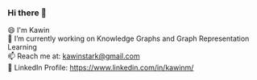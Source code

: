 ### Hi there 👋

<!--
**kawinm/kawinm** is a ✨ _special_ ✨ repository because its `README.md` (this file) appears on your GitHub profile.

Here are some ideas to get you started:

- 🔭 I’m currently working on ...
- 🌱 I’m currently learning ...
- 👯 I’m looking to collaborate on ...
- 🤔 I’m looking for help with ...
- 💬 Ask me about ...
- 📫 How to reach me: ...
- 😄 Pronouns: ...
- ⚡ Fun fact: ...
-->

😄 I'm Kawin  
🔭 I’m currently working on Knowledge Graphs and Graph Representation Learning  
📫 Reach me at: kawinstark@gmail.com  
👯 LinkedIn Profile: https://www.linkedin.com/in/kawinm/
